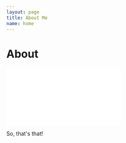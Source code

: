 ```yaml
---
layout: page
title: About Me
name: home
---
```


About
=====

<div class="aspect-ratio-16x9">
  <iframe src="//www.youtube.com/embed/aSPisvnPChE" frameborder="0" allowfullscreen></iframe>
</div>

So, that's that!
